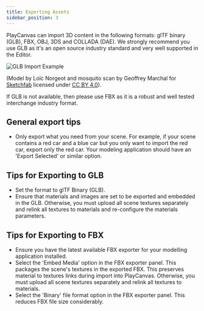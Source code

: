 ```yaml
---
title: Exporting Assets
sidebar_position: 3
---
```


PlayCanvas can import 3D content in the following formats: glTF binary (GLB), FBX, OBJ, 3DS and COLLADA (DAE). We strongly recommend you use GLB as it's an open source industry standard and very well supported in the Editor.

![GLB Import Example][glb-import-gif]

(Model by Loïc Norgeot and mosquito scan by Geoffrey Marchal for [Sketchfab][mosquito] licensed under [CC BY 4.0][cc-40]).

If GLB is not available, then please use FBX as it is a robust and well tested interchange industry format.

## General export tips

* Only export what you need from your scene. For example, if your scene contains a red car and a blue car but you only want to import the red car, export only the red car. Your modeling application should have an 'Export Selected' or similar option.

## Tips for Exporting to GLB

* Set the format to glTF Binary (GLB).
* Ensure that materials and images are set to be exported and embedded in the GLB. Otherwise, you must upload all scene textures separately and relink all textures to materials and re-configure the materials parameters.

## Tips for Exporting to FBX

* Ensure you have the latest available FBX exporter for your modelling application installed.
* Select the 'Embed Media' option in the FBX exporter panel. This packages the scene's textures in the exported FBX. This preserves material to textures links during import into PlayCanvas. Otherwise, you must upload all scene textures separately and relink all textures to materials.
* Select the 'Binary' file format option in the FBX exporter panel. This reduces FBX file size considerably.

[glb-import-gif]: /images/user-manual/assets/models/building/glb-import.gif
[cc-40]: https://creativecommons.org/licenses/by/4.0/
[mosquito]: https://sketchfab.com/3d-models/
